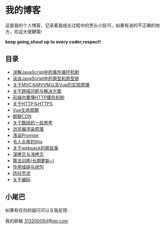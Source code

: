 # 我的博客

这是我的个人博客，记录着我成长过程中的秃头小技巧，如果有说的不正确的地方，欢迎大佬鞭策!  

**keep going,shout up to every coder,respect!**

## 目录

- [详解JavaScript中的事件循环机制](https://github.com/EmotionBin/myBlog/blob/master/articles/javascript_eventLoop_01/javascript_eventLoop_01.md)
- [谈谈JavaScript中的原型和原型链](https://github.com/EmotionBin/myBlog/blob/master/articles/javascript_prototype_01/javascript_prototype_01.md)
- [关于MVC与MVVM以及Vue的实现原理](https://github.com/EmotionBin/myBlog/blob/master/articles/designPattern_MVCandMVVM_01/designPattern_MVCandMVVM_01.md)
- [关于跨域问题与解决方案](https://github.com/EmotionBin/myBlog/blob/master/articles/common_crossDomain_01/common_crossDomain_01.md)
- [前端也要懂HTTP缓存机制](https://github.com/EmotionBin/myBlog/blob/master/articles/common_HttpCache_01/common_HttpCache_01.md)
- [关于HTTP与HTTPS](https://github.com/EmotionBin/myBlog/blob/master/articles/common_HTTPandHTTPS_01/common_HTTPandHTTPS_01.md)
- [Vue生命周期](https://github.com/EmotionBin/myBlog/blob/master/articles/vue_lifecycle_01/vue_lifecycle_01.md)
- [聊聊CDN](https://github.com/EmotionBin/myBlog/blob/master/articles/common_CDN_01/common_CDN_01.md)
- [关于数组的一些思考](https://github.com/EmotionBin/myBlog/blob/master/articles/common_aboutArray_01/common_aboutArray_01.md)
- [浏览器渲染原理](https://github.com/EmotionBin/myBlog/blob/master/articles/common_browserRenderingPrinciple_01/common_browserRenderingPrinciple_01.md)
- [浅谈Promise](https://github.com/EmotionBin/myBlog/blob/master/articles/javascript_promise_01/javascript_promise_01.md)
- [令人头疼的this](https://github.com/EmotionBin/myBlog/blob/master/articles/javascript_this_01/javascript_this_01.md)
- [关于webpack的那些事](https://github.com/EmotionBin/myBlog/blob/master/articles/common_webpack_01/common_webpack_01.md)
- [深拷贝与浅拷贝](https://github.com/EmotionBin/myBlog/blob/master/articles/javascript_shallowCloneandDeepClone_01/javascript_shallowCloneandDeepClone_01.md)
- [算法训练(长期更新~)](https://github.com/EmotionBin/blog/blob/master/articles/javascript_algorithm_01/javascript_algorithm_01.md)
- [作用域链与闭包](https://github.com/EmotionBin/blog/blob/master/articles/javascript_scopeChainAndClosure_01/javascript_scopeChainAndClosure_01.md)
- [防抖节流](https://github.com/EmotionBin/blog/blob/master/articles/javascript_debounceAndthrottle_01/javascript_debounceAndthrottle_01.md)
- [关于编码](https://github.com/EmotionBin/blog/blob/master/articles/common_encoded_01/common_encoded_01.md)

## 小尾巴

如果有任何的疑问可以与我反馈:  

我的邮箱 313200064@qq.com
